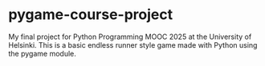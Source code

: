 # pygame-course-project
My final project for Python Programming MOOC 2025 at the University of Helsinki. This is a basic endless runner style game made with Python using the pygame module.
